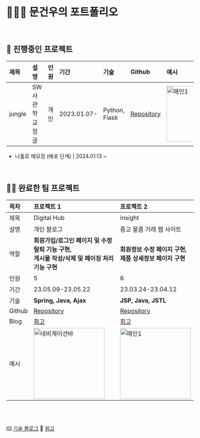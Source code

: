 # 🧑🏻‍💻 문건우의 포트폴리오

<br>

## 📌 진행중인 프로젝트

|제목|설명|인원|기간|기술|Github|예시|
|:---|:---|:---|:---|:---|:---|:---|
| jungle | SW사관학교 정글 | 개인 | 2023.01.07- | Python, Flask | <a href="https://github.com/GEONU-MOON/jungle" target="_blank">Repository</a> | <img height="150" alt="메인1" src="https://swjungle.net/static/image/ogimage.png"> |


- 나홀로 메모장 (배포 단계) | 2024.01.13 ~

<br>

## 👏🏼 완료한 팀 프로젝트

|목차|**프로젝트 1**|**프로젝트 2**|
|:---|:---|:---|
| 제목 | Digital Hub | insight |
| 설명 | 개인 블로그 | 중고 물품 거래 웹 사이트 |
| 역할 | **회원가입/로그인 페이지 및 수정 탈퇴 기능 구현, <br>게시물 작성/삭제 및 페이징 처리 기능 구현** | **회원정보 수정 페이지 구현, <br>제품 상세정보 페이지 구현** |
| 인원 | 5 | 6 |
| 기간 | 23.05.09-23.05.22 | 23.03.24-23.04.12 |
| 기술 | **Spring, Java, Ajax** | **JSP, Java, JSTL** |
| Github | <a href="https://github.com/GEONU-MOON/spring-project" target="_blank">Repository</a> | <a href="https://github.com/rilac/insight" target="_blank">Repository</a> |
| Blog | <a href="" target="_blank">회고</a> | <a href="" target="_blank">회고</a> |
| 예시 | <img height="190" alt="네비게이션바" src=""> | <img height="190" alt="메인1" src=""> |

<br>
<br>

⌨️ [기술 블로그](https://velog.io/@moondy2209/)
💭 [회고]()
